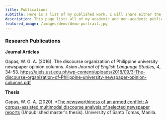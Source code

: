 ```yaml
---
title: Publications
subtitle: Here is a list of my published work. I will share either the actual article or its pre-print here whenever possible. My research publications are also available in my ResearchGate and Academia.edu profiles. Feel free to email me if they're not here, so I can send them your way.
description: This page lists all of my academic and non-academic publications.
featured_image: /images/demo/demo-portrait.jpg
---
```


### Research Publications

**Journal Articles**

Gapas, W. G. A. (2016). The discourse organization of Philippine university newspaper opinion columns. *Asian Journal of English Language Studies*, *4*, 34-53. <https://ajels.ust.edu.ph/wp-content/uploads/2018/09/3-The-discourse-organization-of-Philippine-university-newspaper-opinion-columns.pdf>


**Thesis**

Gapas, W. G. A. (2020). *[The newsworthiness of an armed conflict: A corpus-assisted multimodal discourse analysis of selected newspaper reports](https://senseigab.github.io/blog/marawidnva) (Unpublished master's thesis). University of Santo Tomas, Manila. 